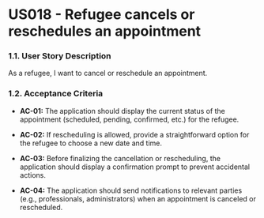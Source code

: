 # US018 - Refugee cancels or reschedules an appointment

### 1.1. User Story Description
As a refugee, I want to cancel or reschedule an appointment.

### 1.2. Acceptance Criteria
* **AC-01:** The application should display the current status of the appointment (scheduled, pending, confirmed, etc.) for the refugee.

* **AC-02:** If rescheduling is allowed, provide a straightforward option for the refugee to choose a new date and time.

* **AC-03:** Before finalizing the cancellation or rescheduling, the application should display a confirmation prompt to prevent accidental actions.

* **AC-04:** The application should send notifications to relevant parties (e.g., professionals, administrators) when an appointment is canceled or rescheduled.
